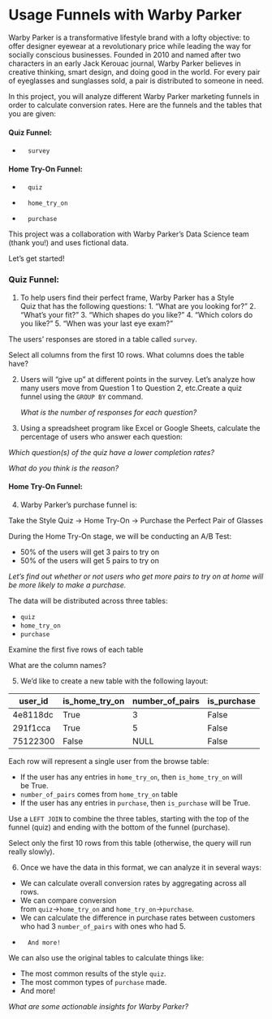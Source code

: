 
# Usage Funnels with Warby Parker

Warby Parker is a transformative lifestyle brand with a lofty objective: to offer designer eyewear at a revolutionary price while leading the way for socially conscious businesses. Founded in 2010 and named after two characters in an early Jack Kerouac journal, Warby Parker believes in creative thinking, smart design, and doing good in the world. For every pair of eyeglasses and sunglasses sold, a pair is distributed to someone in need.

In this project, you will analyze different Warby Parker marketing funnels in order to calculate conversion rates. Here are the funnels and the tables that you are given:  

#### Quiz Funnel:
* 		survey
#### Home Try-On Funnel:
* 		quiz
* 		home_try_on
* 		purchase
This project was a collaboration with Warby Parker’s Data Science team (thank you!) and uses fictional data.

Let’s get started!

### Quiz Funnel:

1.    To help users find their perfect frame, Warby Parker has a Style Quiz that has the following questions:
    1. 	“What are you looking for?”
    2.	“What’s your fit?”
    3. 	“Which shapes do you like?”
    4. 	“Which colors do you like?”
    5. 	“When was your last eye exam?”

The users’ responses are stored in a table called `survey`.
             
Select all columns from the first 10 rows. What columns does the table have?

2. Users will “give up” at different points in the survey. Let’s analyze how many users move from Question 1 to Question 2, etc.Create a quiz funnel using the `GROUP BY` command.    

    *What is the number of responses for each question?*

3.  Using a spreadsheet program like Excel or Google Sheets, calculate the percentage of users who answer each question:

*Which question(s) of the quiz have a lower completion rates?*

*What do you think is the reason?*

#### Home Try-On Funnel:		

4. Warby Parker’s purchase funnel is:

Take the Style Quiz → Home Try-On → Purchase the Perfect Pair of Glasses

During the Home Try-On stage, we will be conducting an A/B Test:

- 50% of the users will get 3 pairs to try on
-	50% of the users will get 5 pairs to try on

*Let’s find out whether or not users who get more pairs to try on at home will be more likely to make a purchase.*

The data will be distributed across three tables:

* `quiz`
* `home_try_on`
* `purchase`

Examine the first five rows of each table

What are the column names?

5.  We’d like to create a new table with the following layout:

| user_id	| is_home_try_on |	number_of_pairs	| is_purchase |
--- | --- | --- | --- |
| 4e8118dc | True |	3 |	False | 
| 291f1cca | True |	5 |	False |
| 75122300 | False | NULL |	False |

Each row will represent a single user from the browse table:

- If the user has any entries in `home_try_on`, then `is_home_try_on` will be True.
- `number_of_pairs` comes from `home_try_on` table
- If the user has any entries in `purchase`, then `is_purchase` will be True.

Use a `LEFT JOIN` to combine the three tables, starting with the top of the funnel (quiz) and ending with the bottom of the funnel (purchase).

Select only the first 10 rows from this table (otherwise, the query will run really slowly).

6.  Once we have the data in this format, we can analyze it in several ways:
* 	We can calculate overall conversion rates by aggregating across all rows.
* 	We can compare conversion from `quiz`→`home_try_on` and `home_try_on`→`purchase`.
* 	We can calculate the difference in purchase rates between customers who had 3 `number_of_pairs` with ones who had 5.
* 		And more!

We can also use the original tables to calculate things like:
* 	The most common results of the style `quiz`.
* 	The most common types of `purchase` made.
* 	And more!

*What are some actionable insights for Warby Parker?*


